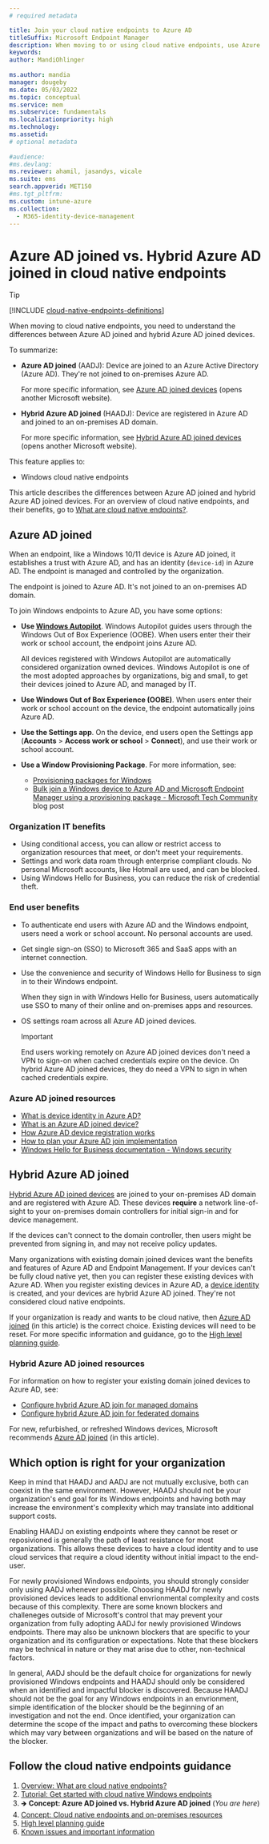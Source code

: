 ```yaml
---
# required metadata

title: Join your cloud native endpoints to Azure AD
titleSuffix: Microsoft Endpoint Manager
description: When moving to or using cloud native endpoints, use Azure AD joined endpoints. When you Azure AD join you endpoints, you can use Windows Autopilot to provision or get devices ready for organization use. Learn more about the benefits to IT admins and end-users.
keywords:
author: MandiOhlinger
  
ms.author: mandia
manager: dougeby
ms.date: 05/03/2022
ms.topic: conceptual
ms.service: mem
ms.subservice: fundamentals
ms.localizationpriority: high
ms.technology:
ms.assetid: 
# optional metadata
 
#audience:
#ms.devlang:
ms.reviewer: ahamil, jasandys, wicale
ms.suite: ems
search.appverid: MET150
#ms.tgt_pltfrm:
ms.custom: intune-azure
ms.collection:
  - M365-identity-device-management
---
```


# Azure AD joined vs. Hybrid Azure AD joined in cloud native endpoints

> [!TIP]
> [!INCLUDE [cloud-native-endpoints-definitions](./includes/cloud-native-endpoints-definitions.md)]

When moving to cloud native endpoints, you need to understand the differences between Azure AD joined and hybrid Azure AD joined devices.

To summarize:

- **Azure AD joined** (AADJ): Device are joined to an Azure Active Directory (Azure AD). They're not joined to on-premises Azure AD.

  For more specific information, see [Azure AD joined devices](/azure/active-directory/devices/concept-azure-ad-join) (opens another Microsoft website).

- **Hybrid Azure AD joined** (HAADJ): Device are registered in Azure AD and joined to an on-premises AD domain.

  For more specific information, see [Hybrid Azure AD joined devices](/azure/active-directory/devices/concept-azure-ad-join-hybrid) (opens another Microsoft website).

This feature applies to:

- Windows cloud native endpoints

This article describes the differences between Azure AD joined and hybrid Azure AD joined devices. For an overview of cloud native endpoints, and their benefits, go to [What are cloud native endpoints?](cloud-native-endpoints-overview.md).

## Azure AD joined

When an endpoint, like a Windows 10/11 device is Azure AD joined, it establishes a trust with Azure AD, and has an identity (`device-id`) in Azure AD. The endpoint is managed and controlled by the organization.

The endpoint is joined to Azure AD. It's not joined to an on-premises AD domain.

To join Windows endpoints to Azure AD, you have some options:

- **Use [Windows Autopilot](/mem/autopilot/)**. Windows Autopilot guides users through the Windows Out of Box Experience (OOBE). When users enter their their work or school account, the endpoint joins Azure AD.

  All devices registered with Windows Autopilot are automatically considered organization owned devices. Windows Autopilot is one of the most adopted approaches by organizations, big and small, to get their devices joined to Azure AD, and managed by IT.  

- **Use Windows Out of Box Experience (OOBE)**. When users enter their work or school account on the device, the endpoint automatically joins Azure AD.

- **Use the Settings app**. On the device, end users open the Settings app (**Accounts** > **Access work or school** > **Connect**), and use their work or school account.

- **Use a Window Provisioning Package**. For more information, see:

  - [Provisioning packages for Windows](/windows/configuration/provisioning-packages/provisioning-packages)
  - [Bulk join a Windows device to Azure AD and Microsoft Endpoint Manager using a provisioning package - Microsoft Tech Community](https://techcommunity.microsoft.com/t5/intune-customer-success/bulk-join-a-windows-device-to-azure-ad-and-microsoft-endpoint/ba-p/2381400) blog post

### Organization IT benefits

- Using conditional access, you can allow or restrict access to organization resources that meet, or don't meet your requirements.
- Settings and work data roam through enterprise compliant clouds. No personal Microsoft accounts, like Hotmail are used, and can be blocked.
- Using Windows Hello for Business, you can reduce the risk of credential theft.

### End user benefits

- To authenticate end users with Azure AD and the Windows endpoint, users need a work or school account. No personal accounts are used.
- Get single sign-on (SSO) to Microsoft 365 and SaaS apps with an internet connection.
- Use the convenience and security of Windows Hello for Business to sign in to their Windows endpoint.

  When they sign in with Windows Hello for Business, users automatically use SSO to many of their online and on-premises apps and resources.

- OS settings roam across all Azure AD joined devices.

  > [!IMPORTANT]
  > End users working remotely on Azure AD joined devices don't need a VPN to sign-on when cached credentials expire on the device. On hybrid Azure AD joined devices, they do need a VPN to sign in when cached credentials expire.

### Azure AD joined resources

- [What is device identity in Azure AD?](/azure/active-directory/devices/overview)
- [What is an Azure AD joined device?](/azure/active-directory/devices/concept-azure-ad-join)
- [How Azure AD device registration works](/azure/active-directory/devices/device-registration-how-it-works)
- [How to plan your Azure AD join implementation](/azure/active-directory/devices/azureadjoin-plan)
- [Windows Hello for Business documentation - Windows security](/windows/security/identity-protection/hello-for-business/)

## Hybrid Azure AD joined

[Hybrid Azure AD joined devices](/azure/active-directory/devices/concept-azure-ad-join-hybrid) are joined to your on-premises AD domain and are registered with Azure AD. These devices **require** a network line-of-sight to your on-premises domain controllers for initial sign-in and for device management.

If the devices can't connect to the domain controller, then users might be prevented from signing in, and may not receive policy updates.

Many organizations with existing domain joined devices want the benefits and features of Azure AD and Endpoint Management. If your devices can't be fully cloud native yet, then you can register these existing devices with Azure AD. When you register existing devices in Azure AD, a [device identity](/azure/active-directory/devices/overview) is created, and your devices are hybrid Azure AD joined. They're not considered cloud native endpoints.

If your organization is ready and wants to be cloud native, then [Azure AD joined](#azure-ad-joined) (in this article) is the correct choice. Existing devices will need to be reset. For more specific information and guidance, go to the [High level planning guide](cloud-native-endpoints-planning-guide.md).

### Hybrid Azure AD joined resources

For information on how to register your existing domain joined devices to Azure AD, see:

- [Configure hybrid Azure AD join for managed domains](/azure/active-directory/devices/hybrid-azuread-join-managed-domains)
- [Configure hybrid Azure AD join for federated domains](/azure/active-directory/devices/hybrid-azuread-join-federated-domains)

For new, refurbished, or refreshed Windows devices, Microsoft recommends [Azure AD joined](#azure-ad-joined) (in this article).

## Which option is right for your organization

Keep in mind that HAADJ and AADJ are not mutually exclusive, both can coexist in the same environment. However, HAADJ should not be your organization's end goal for its Windows endpoints and having both may increase the environment's complexity which may translate into additional support costs.

Enabling HAADJ on existing endpoints where they cannot be reset or reposivioned is generally the path of least resistance for most organizations. This allows these devices to have a cloud identity and to use cloud services that require a cloud identity without initial impact to the end-user.

For newly provisioned Windows endpoints, you should strongly consider only using AADJ whenever possible. Choosing HAADJ for newly provisioned devices leads to additional envrionmental complexity and costs because of this complexity. There are some known blockers and challeneges outside of Microsoft's control that may prevent your organization from fully adopting AADJ for newly provisioned Windows endpoints. There may also be unknown blockers that are specific to your organization and its configuration or expectations. Note that these blockers may be technical in nature or they mat arise due to other, non-technical factors. 

In general, AADJ should be the default choice for organizations for newly provisioned Windows endpoints and HAADJ should only be considered when an identified and impactful blocker is discovered. Because HAADJ should not be the goal for any Windows endpoints in an envrionment, simple identification of the blocker should be the beginning of an investigation and not the end. Once identified, your organization can determine the scope of the impact and paths to overcoming these blockers which may vary between organizations and will be based on the nature of the blocker.

## Follow the cloud native endpoints guidance

1. [Overview: What are cloud native endpoints?](cloud-native-endpoints-overview.md)
2. [Tutorial: Get started with cloud native Windows endpoints](cloud-native-windows-endpoints.md)
3. 🡺 **Concept: Azure AD joined vs. Hybrid Azure AD joined** (*You are here*)
4. [Concept: Cloud native endpoints and on-premises resources](cloud-native-endpoints-on-premises.md)
5. [High level planning guide](cloud-native-endpoints-planning-guide.md)
6. [Known issues and important information](cloud-native-endpoints-known-issues.md)
